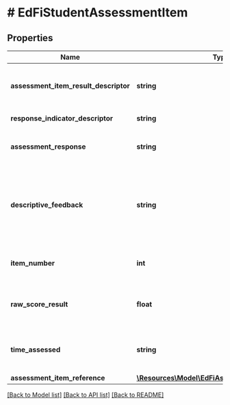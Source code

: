 # # EdFiStudentAssessmentItem

## Properties

Name | Type | Description | Notes
------------ | ------------- | ------------- | -------------
**assessment_item_result_descriptor** | **string** | The analyzed result of a student&#39;s response to an assessment item. |
**response_indicator_descriptor** | **string** | Indicator of the response. | [optional]
**assessment_response** | **string** | A student&#39;s response to a stimulus on a test. | [optional]
**descriptive_feedback** | **string** | The formative descriptive feedback that was given to a student in response to the results from a scored/evaluated assessment item. | [optional]
**item_number** | **int** | The test question number for this student&#39;s test item. | [optional]
**raw_score_result** | **float** | A meaningful raw score of the performance of a student on an assessment item. | [optional]
**time_assessed** | **string** | The overall time a student actually spent during the assessment item. | [optional]
**assessment_item_reference** | [**\Resources\Model\EdFiAssessmentItemReference**](EdFiAssessmentItemReference.md) |  |

[[Back to Model list]](../../README.md#models) [[Back to API list]](../../README.md#endpoints) [[Back to README]](../../README.md)

